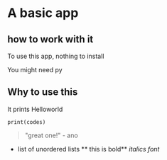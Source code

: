 # A basic app

## how to work with it

To use this app, nothing to install 

You might need py

## Why to use this

It prints Helloworld

```
print(codes)
```

> "great one!" - ano

- list of unordered lists
** this is bold**
_italics font_


